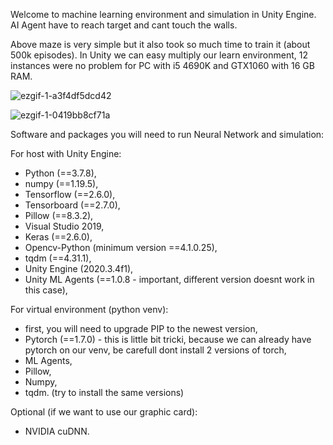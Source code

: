 Welcome to machine learning environment and simulation in Unity Engine.
AI Agent have to reach target and cant touch the walls.

Above maze is very simple but it also took so much time to train it (about 500k episodes).
In Unity we can easy multiply our learn environment, 12 instances were no problem for PC with i5 4690K and GTX1060 with 16 GB RAM.



![ezgif-1-a3f4df5dcd42](https://user-images.githubusercontent.com/37455393/143767723-235b2101-3588-4720-bc6f-a884804ee6ee.gif)

![ezgif-1-0419bb8cf71a](https://user-images.githubusercontent.com/37455393/143767870-12803fd7-a94f-4482-aba4-a890f5f38ab0.gif)

Software and packages you will need to run Neural Network and simulation:

For host with Unity Engine:
- Python (==3.7.8),
- numpy (==1.19.5),
- Tensorflow (==2.6.0),
- Tensorboard (==2.7.0),
- Pillow (==8.3.2),
- Visual Studio 2019,
- Keras (==2.6.0),
- Opencv-Python (minimum version ==4.1.0.25),
- tqdm (==4.31.1),
- Unity Engine (2020.3.4f1),
- Unity ML Agents (==1.0.8 - important, different version doesnt work in this case),

For virtual environment (python venv):
- first, you will need to upgrade PIP to the newest version,
- Pytorch (==1.7.0) - this is little bit tricki, because we can already have pytorch on our venv, be carefull dont install 2 versions of torch,
- ML Agents,
- Pillow,
- Numpy, 
- tqdm. 
(try to install the same versions)

Optional (if we want to use our graphic card):
- NVIDIA cuDNN.
